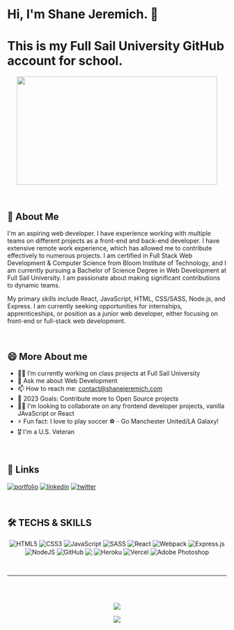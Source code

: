 # Hi, I'm Shane Jeremich. 👋
# This is my Full Sail University GitHub account for school.

<p align="center">
  <img width="460" height="248.23" src="https://www.shanejeremich.com/static/media/sj-high-res.e8f0d363aeeddc4cd574.png">
</p>

<br>

## 🚀 About Me

I'm an aspiring web developer. I have experience working with multiple teams on different projects as a front-end and back-end developer.  I have extensive remote work experience, which has allowed me to contribute effectively to numerous projects. I am certified in Full Stack Web Development & Computer Science from Bloom Institute of Technology, and I am currently pursuing a Bachelor of Science Degree in Web Development at Full Sail University. I am passionate about making significant contributions to dynamic teams.

My primary skills include React, JavaScript, HTML, CSS/SASS, Node.js, and Express. I am currently seeking opportunities for internships, apprenticeships, or position as a junior web developer, either focusing on front-end or full-stack web development.

<br>

## 😄 More About me
- 👩‍💻 I’m currently working on class projects at Full Sail University
- 💬 Ask me about Web Development
- 📫 How to reach me: contact@shanejeremich.com
- 🥅 2023 Goals: Contribute more to Open Source projects
- 👯‍♀️ I'm looking to collaborate on any frontend developer projects, vanilla JAvaScript or React
- ⚡ Fun fact: I love to play soccer ⚽ - Go Manchester United/LA Galaxy!
- 🎖  I'm a U.S. Veteran 

<br>

## 🔗 Links
[![portfolio](https://img.shields.io/badge/my_portfolio-000?style=for-the-badge&logo=ko-fi&logoColor=white)](https://shanejeremich.com)
[![linkedin](https://img.shields.io/badge/linkedin-0A66C2?style=for-the-badge&logo=linkedin&logoColor=white)](http://linkedin.com/in/shanejeremich/)
[![twitter](https://img.shields.io/badge/twitter-1DA1F2?style=for-the-badge&logo=twitter&logoColor=white)](https://twitter.com/shanejeremich)

<br>

## 🛠 TECHS & SKILLS

<p align="center">
  <img align="center" alt="HTML5" src="https://img.shields.io/badge/html5%20-%23E34F26.svg?&style=for-the-badge&logo=html5&logoColor=white"/>
  <img align="center" alt="CSS3" src="https://img.shields.io/badge/css3%20-%231572B6.svg?&style=for-the-badge&logo=css3&logoColor=white"/>
  <img align="center" alt="JavaScript" src="https://img.shields.io/badge/javascript%20-%23323330.svg?&style=for-the-badge&logo=javascript&logoColor=%23F7DF1E"/>
  <img align="center" alt="SASS" src="https://img.shields.io/badge/SASS%20-hotpink.svg?&style=for-the-badge&logo=SASS&logoColor=white"/>
  <img align="center" alt="React" src="https://img.shields.io/badge/react%20-%2320232a.svg?&style=for-the-badge&logo=react&logoColor=%2361DAFB"/>
  <img align="center" alt="Webpack" src="https://img.shields.io/badge/webpack%20-%238DD6F9.svg?&style=for-the-badge&logo=webpack&logoColor=black" />
  <img align="center" alt="Express.js" src="https://img.shields.io/badge/express.js%20-%23404d59.svg?&style=for-the-badge"/>
  <img align="center" alt="NodeJS" src="https://img.shields.io/badge/node.js%20-%2343853D.svg?&style=for-the-badge&logo=node.js&logoColor=white"/>
  <img align="center" alt="GitHub" src="https://img.shields.io/badge/github%20-%23121011.svg?&style=for-the-badge&logo=github&logoColor=white"/>
  <img align="center" src="http://img.shields.io/badge/-VS%20Code-007ACC?style=for-the-badge&logo=visual%20studio%20code&logoColor=white">
  <img align="center" alt="Heroku" src="https://img.shields.io/badge/heroku%20-%23430098.svg?&style=for-the-badge&logo=heroku&logoColor=white"/>
  <img align="center" alt="Vercel" src="https://img.shields.io/badge/vercel%20-%23000000.svg?&style=for-the-badge&logo=vercel&logoColor=white"/>
  <img align="center" alt="Adobe Photoshop" src="https://img.shields.io/badge/adobe%20photoshop%20-%2331A8FF.svg?&style=for-the-badge&logo=adobe%20photoshop&logoColor=white"/>
</p>

</br>

---

</br></br>
<p align="center">
  <img src="https://github-readme-stats.vercel.app/api?username=JeremichShane-FS&show_icons=true&theme=dark" />
</p>
<p align="center">
  <img src="https://github-readme-stats.vercel.app/api/top-langs/?username=JeremichShane-FS&layout=compact&theme=dark" />
</p>

</br></br>
                                                                                                    
[website]: https://shanejeremich.com
[youtube]: https://youtube.com/channel/UCmDn7ZuKkjypPYKXt1r65Lw
[twitter]: https://twitter.com/shanejeremich
[linkedin]: http://linkedin.com/in/shanejeremich/
